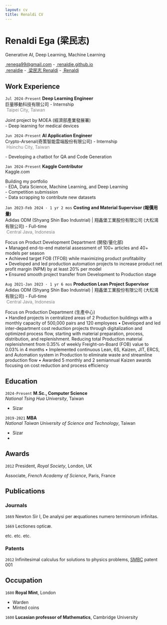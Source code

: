 ```yaml
---
layout: cv
title: Renaldi CV
---
```

# Renaldi Ega (梁民志)
Generative AI, Deep Learning, Machine Learning

<div id="webaddress">
  <a href="renega99@gmail.com"><i class="fa-solid fa-envelope"></i>&nbsp;renega99@gmail.com</a> - 
  <a href="https://renaldie.github.io"><i class="fa-solid fa-house"></i>&nbsp;renaldie.github.io</a><br/>
  <a href="https://github.com/renaldie"><i class="fa-brands fa-github"></i>&nbsp;renaldie</a> - 
  <a href="https://www.linkedin.com/in/ren-e"><i class="fa-brands fa-linkedin"></i>&nbsp;梁民志 Renaldi</a> - 
  <a href="https://www.kaggle.com/eren2222"><i class="fa-brands fa-kaggle"></i>&nbsp;Renaldi</a>
</div>

## Work Experience

`Jul 2024-Present`
**Deep Learning Engineer**<br/>
巨量移動科技有限公司 - Internship<br/>
<i class="fa-solid fa-location-dot"></i><span style="color:#808080">&nbsp;Taipei City, Taiwan</span>

Joint project by MOEA (經濟部產業發展署)<br/>
<span style="margin-left: 0px;">- Deep learning for medical devices</span>

`Jun 2024-Present`
**AI Application Engineer**<br/>
Crypto-Arsenal(奇策智能雲端股份有限公司) - Internship<br/>
<i class="fa-solid fa-location-dot"></i><span style="color:#808080">&nbsp;Hsinchu City, Taiwan</span>

<span style="margin-left: 0px;">- Developing a chatbot for QA and Code Generation

`Jan 2024-Present`
**Kaggle Contributor**<br/>
Kaggle.com

Building my portfolio<br/>
<span style="margin-left: 0px;">- EDA, Data Science, Machine Learning, and Deep Learning<br/>
<span style="margin-left: 0px;">- Competition submission<br/>
<span style="margin-left: 0px;">- Data scrapping to contribute new datasets<br/>

`Jan 2023-Feb 2024 · 1 yr 2 mos`
**Costing and Material Supervisor (報價用量)**<br/>
Adidas ODM (Shyang Shin Bao Industrial) | 翔鑫堡工業股份有限公司 (大松鴻有限公司) - Full-time<br/>
<i class="fa-solid fa-location-dot"></i><span style="color:#808080">&nbsp;Central Java, Indonesia</span>

Focus on Product Development Department (開發/量化部)<br/>
<span style="margin-left: 0px;">•	Managed end-to-end material assessment of 100+ articles and 40+ models per season<br/>
<span style="margin-left: 0px;">•	Achieved target FOB (TFOB) while maximizing product profitability<br/>
<span style="margin-left: 0px;">•	Developed and led production automation projects to increase product net profit margin (NPM) by at least 20% per model<br/>
<span style="margin-left: 0px;">• Ensured smooth project transfer from Development to Production stage<br/>

`Aug 2021-Jan 2023 · 1 yr 6 mos`
**Production Lean Project Supervisor**<br/>
Adidas ODM (Shyang Shin Bao Industrial) | 翔鑫堡工業股份有限公司 (大松鴻有限公司) - Full-time<br/>
<i class="fa-solid fa-location-dot"></i><span style="color:#808080">&nbsp;Central Java, Indonesia</span>

Focus on Production Department (生產中心)<br/>
<span style="margin-left: 0px;">•	Handled projects in centralized areas of 2 Production buildings with a monthly capacity of 500,000 pairs and 120 employees
<span style="margin-left: 0px;">•	Developed and led inter-department cost reduction projects through digitalization and optimized process flow, starting with material preparation, process, distribution, and replenishment. Reducing total Production material replenishment from 0.35% of weekly Freight-on-Board (FOB) value to 0.03% in 4 months
<span style="margin-left: 0px;">•	Implemented continuous Lean, 6S, Kaizen, JIT, ERCS, and Automation system in Production to eliminate waste and streamline production flow
<span style="margin-left: 0px;">•	Awarded 5 monthly and 2 semiannual Kaizen awards focusing on cost reduction and process efficiency




## Education

`2024-Present`
**M.Sc., Computer Science**<br/>
*National Tsing Hua University*, Taiwan
- Sizar

`2019-2021`
**MBA**<br/>
*National Taiwan University of Science and Technology*, Taiwan
- Sizar
- 


## Awards

`2012`
President, *Royal Society*, London, UK

Associate, *French Academy of Science*, Paris, France



## Publications

<!-- A list is also available [online](http://scholar.google.co.uk/citations?user=LTOTl0YAAAAJ) -->

### Journals

`1669`
Newton Sir I, De analysi per æquationes numero terminorum infinitas. 

`1669`
Lectiones opticæ.

etc. etc. etc.

### Patents

`2012`
Infinitesimal calculus for solutions to physics problems, [SMBC](http://www.techdirt.com/articles/20121011/09312820678/if-patents-had-been-around-time-newton.shtml) patent 001


## Occupation

`1600`
__Royal Mint__, London

- Warden
- Minted coins

`1600`
__Lucasian professor of Mathematics__, Cambridge University



<!-- ### Footer

Last updated: May 2013 -->



